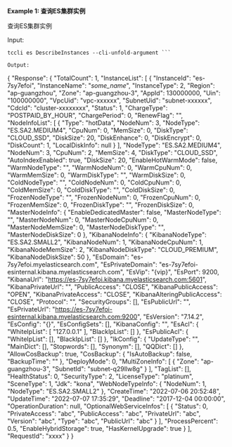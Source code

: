 **Example 1: 查询ES集群实例**

查询ES集群实例

Input: 

```
tccli es DescribeInstances --cli-unfold-argument ```

Output: 
```
{
    "Response": {
        "TotalCount": 1,
        "InstanceList": [
            {
                "InstanceId": "es-7sy7efoi",
                "InstanceName": "_some_name_",
                "InstanceType": 2,
                "Region": "ap-guangzhou",
                "Zone": "ap-guangzhou-3",
                "AppId": 130000000,
                "Uin": "100000000",
                "VpcUid": "vpc-xxxxxx",
                "SubnetUid": "subnet-xxxxxx",
                "CdcId": "cluster-xxxxxxxx",
                "Status": 1,
                "ChargeType": "POSTPAID_BY_HOUR",
                "ChargePeriod": 0,
                "RenewFlag": "",
                "NodeInfoList": [
                    {
                        "Type": "hotData",
                        "NodeNum": 3,
                        "NodeType": "ES.SA2.MEDIUM4",
                        "CpuNum": 0,
                        "MemSize": 0,
                        "DiskType": "CLOUD_SSD",
                        "DiskSize": 20,
                        "DiskEnhance": 0,
                        "DiskEncrypt": 0,
                        "DiskCount": 1,
                        "LocalDiskInfo": null
                    }
                ],
                "NodeType": "ES.SA2.MEDIUM4",
                "NodeNum": 3,
                "CpuNum": 2,
                "MemSize": 4,
                "DiskType": "CLOUD_SSD",
                "AutoIndexEnabled": true,
                "DiskSize": 20,
                "EnableHotWarmMode": false,
                "WarmNodeType": "",
                "WarmNodeNum": 0,
                "WarmCpuNum": 0,
                "WarmMemSize": 0,
                "WarmDiskType": "",
                "WarmDiskSize": 0,
                "ColdNodeType": "",
                "ColdNodeNum": 0,
                "ColdCpuNum": 0,
                "ColdMemSize": 0,
                "ColdDiskType": "",
                "ColdDiskSize": 0,
                "FrozenNodeType": "",
                "FrozenNodeNum": 0,
                "FrozenCpuNum": 0,
                "FrozenMemSize": 0,
                "FrozenDiskType": "",
                "FrozenDiskSize": 0,
                "MasterNodeInfo": {
                    "EnableDedicatedMaster": false,
                    "MasterNodeType": "",
                    "MasterNodeNum": 0,
                    "MasterNodeCpuNum": 0,
                    "MasterNodeMemSize": 0,
                    "MasterNodeDiskType": "",
                    "MasterNodeDiskSize": 0
                },
                "KibanaNodeInfo": {
                    "KibanaNodeType": "ES.SA2.SMALL2",
                    "KibanaNodeNum": 1,
                    "KibanaNodeCpuNum": 1,
                    "KibanaNodeMemSize": 2,
                    "KibanaNodeDiskType": "CLOUD_PREMIUM",
                    "KibanaNodeDiskSize": 50
                },
                "EsDomain": "es-7sy7efoi.myelasticsearch.com",
                "EsPrivateDomain": "es-7sy7efoi-esinternal.kibana.myelasticsearch.com",
                "EsVip": "{vip}",
                "EsPort": 9200,
                "KibanaUrl": "https://es-7sy7efoi.kibana.myelasticsearch.com:5601",
                "KibanaPrivateUrl": "",
                "PublicAccess": "CLOSE",
                "KibanaPublicAccess": "OPEN",
                "KibanaPrivateAccess": "CLOSE",
                "KibanaAlteringPublicAccess": "CLOSE",
                "Protocol": "",
                "SecurityGroups": [],
                "EsPublicUrl": "",
                "EsPrivateUrl": "https://es-7sy7efoi-esinternal.kibana.myelasticsearch.com:9200",
                "EsVersion": "7.14.2",
                "EsConfig": "{}",
                "EsConfigSets": [],
                "KibanaConfig": "",
                "EsAcl": {
                    "WhiteIpList": [
                        "127.0.0.1"
                    ],
                    "BlackIpList": []
                },
                "EsPublicAcl": {
                    "WhiteIpList": [],
                    "BlackIpList": []
                },
                "IkConfig": {
                    "UpdateType": "",
                    "MainDict": [],
                    "Stopwords": [],
                    "Synonym": [],
                    "QQDict": []
                },
                "AllowCosBackup": true,
                "CosBackup": {
                    "IsAutoBackup": false,
                    "BackupTime": ""
                },
                "DeployMode": 0,
                "MultiZoneInfo": [
                    {
                        "Zone": "ap-guangzhou-3",
                        "SubnetId": "subnet-q29llw8g"
                    }
                ],
                "TagList": [],
                "HealthStatus": 0,
                "SecurityType": 2,
                "LicenseType": "platinum",
                "SceneType": 1,
                "Jdk": "kona",
                "WebNodeTypeInfo": {
                    "NodeNum": 1,
                    "NodeType": "ES.SA2.SMALL2"
                },
                "CreateTime": "2022-07-06 20:52:48",
                "UpdateTime": "2022-07-07 17:35:29",
                "Deadline": "2017-12-04 00:00:00",
                "OperationDuration": null,
                "OptionalWebServiceInfos": [
                    {
                        "Status": 0,
                        "PrivateAccess": "abc",
                        "PublicAccess": "abc",
                        "PrivateUrl": "abc",
                        "Version": "abc",
                        "Type": "abc",
                        "PublicUrl": "abc"
                    }
                ],
                "ProcessPercent": 0.5,
                "EnableHybridStorage": true,
                "HasKernelUpgrade": true
            }
        ],
        "RequestId": "xxxx"
    }
}
```

